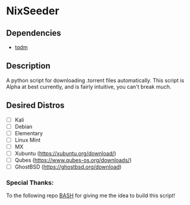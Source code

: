 # NixSeeder
## Dependencies
* [tqdm](https://github.com/tqdm/tqdm)

## Description
A python script for downloading .torrent files automatically.
This script is Alpha at best currently, and is fairly intuitive, you can't break much.

## Desired Distros
- [ ] Kali
- [ ] Debian
- [ ] Elementary
- [ ] Linux Mint
- [ ] MX
- [ ] Xubuntu  (https://xubuntu.org/download/)
- [ ] Qubes    (https://www.qubes-os.org/downloads/)
- [ ] GhostBSD (https://ghostbsd.org/download)

### Special Thanks:
To the following repo [BASH](https://github.com/ppaskowsky/Bash) for giving me the idea to build this script!
